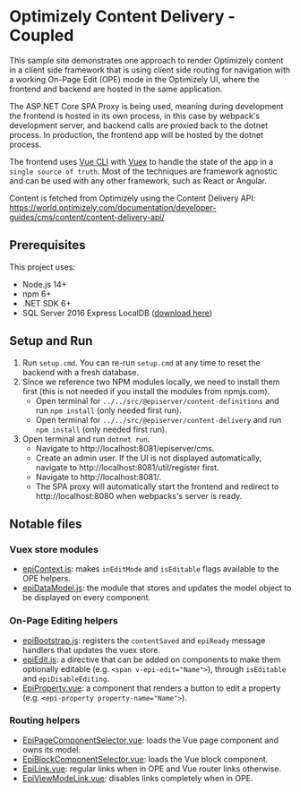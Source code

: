 # Optimizely Content Delivery - Coupled

This sample site demonstrates one approach to render Optimizely content in a client side framework that is using client side routing for navigation with a working On-Page Edit (OPE) mode in the Optimizely UI, where the frontend and backend are hosted in the same application.

The ASP.NET Core SPA Proxy is being used, meaning during development the frontend is hosted in its own process, in this case by webpack's development server, and backend calls are proxied back to the dotnet process. In production, the frontend app will be hosted by the dotnet process.

The frontend uses [Vue CLI](https://cli.vuejs.org/) with [Vuex](https://next.vuex.vuejs.org/) to handle the state of the app in a `single source of truth`. Most of the techniques are framework agnostic and can be used with any other framework, such as React or Angular.

Content is fetched from Optimizely using the Content Delivery API: https://world.optimizely.com/documentation/developer-guides/cms/content/content-delivery-api/

## Prerequisites

This project uses:
* Node.js 14+
* npm 6+
* .NET SDK 6+
* SQL Server 2016 Express LocalDB ([download here](https://www.microsoft.com/en-us/sql-server/sql-server-downloads))

## Setup and Run

1. Run `setup.cmd`. You can re-run `setup.cmd` at any time to reset the backend with a fresh database.
2. Since we reference two NPM modules locally, we need to install them first (this is not needed if you install the modules from npmjs.com).
    * Open terminal for `../../src/@episerver/content-definitions` and run `npm install` (only needed first run).
    * Open terminal for `../../src/@episerver/content-delivery` and run `npm install` (only needed first run).
3. Open terminal and run `dotnet run`.
    * Navigate to http://localhost:8081/episerver/cms.
    * Create an admin user. If the UI is not displayed automatically, navigate to http://localhost:8081/util/register first.
    * Navigate to http://localhost:8081/.
    * The SPA proxy will automatically start the frontend and redirect to http://localhost:8080 when webpacks's server is ready.

## Notable files

### Vuex store modules

* [epiContext.js](ClientApp/src/store/modules/epiContext.js): makes `inEditMode` and `isEditable` flags available to the OPE helpers.
* [epiDataModel.js](ClientApp/src/store/modules/epiDataModel.js): the module that stores and updates the model object to be displayed on every component.

### On-Page Editing helpers

* [epiBootstrap.js](ClientApp/src/epiBootstrap.js): registers the `contentSaved` and `epiReady` message handlers that updates the vuex store.
* [epiEdit.js](ClientApp/src/directives/epiEdit.js): a directive that can be added on components to make them optionally editable (e.g. `<span v-epi-edit="Name">`), through `isEditable` and `epiDisableEditing`.
* [EpiProperty.vue](ClientApp/src/components/EpiProperty.vue): a component that renders a button to edit a property (e.g. `<epi-property property-name="Name">`).

### Routing helpers

* [EpiPageComponentSelector.vue](ClientApp/src/components/EpiPageComponentSelector.vue): loads the Vue page component and owns its model.
* [EpiBlockComponentSelector.vue](ClientApp/src/components/EpiBlockComponentSelector.vue): loads the Vue block component.
* [EpiLink.vue](ClientApp/src/components/EpiLink.vue): regular links when in OPE and Vue router links otherwise.
* [EpiViewModeLink.vue](ClientApp/src/components/EpiViewModeLink.vue): disables links completely when in OPE.
